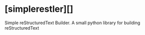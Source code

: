 [simplerestler][]
=================

Simple reStructuredText Builder.
A small python library for building reStructuredText 

